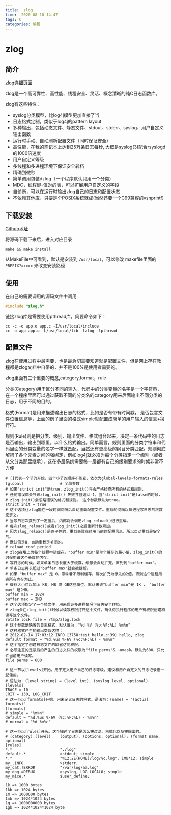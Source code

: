 ```yaml
---
title:  zlog
time:  2020-08-10 14:47
tags: C
categories: 编程
---
```


# zlog

## 简介

[zlog详细页面](http://hardysimpson.github.io/zlog/UsersGuide-CN.html)

zlog是一个高可靠性、高性能、线程安全、灵活、概念清晰的纯C日志函数库。

<!-- more -->

zlog有这些特性：

- syslog分类模型，比log4j模型更加直接了当
- 日志格式定制，类似于log4j的pattern layout
- 多种输出，包括动态文件、静态文件、stdout、stderr、syslog、用户自定义输出函数
- 运行时手动、自动刷新配置文件（同时保证安全）
- 高性能，在我的笔记本上达到25万条日志每秒, 大概是syslog(3)配合rsyslogd的1000倍速度
- 用户自定义等级
- 多线程和多进程环境下保证安全转档
- 精确到微秒
- 简单调用包装dzlog（一个程序默认只用一个分类）
- MDC，线程键-值对的表，可以扩展用户自定义的字段
- 自诊断，可以在运行时输出zlog自己的日志和配置状态
- 不依赖其他库，只要是个POSIX系统就成(当然还要一个C99兼容的vsnprintf)

## 下载安装

[Github地址](https://github.com/HardySimpson/zlog)

将源码下载下来后，进入对应目录

```shell
make && make install
```

从MakeFile中可看到，默认是安装到 `/usr/local`，可以修改 makefile里面的 `PREFIX?=xxxx` 来改变安装路径

## 使用

在自己的需要调用的源码文件中调用

```c
#include "zlog.h"
```

链接zlog库是需要使用pthread库，简要命令如下：

```shell
cc -c -o app.o app.c -I/usr/local/include
cc -o app app.o -L/usr/local/lib -lzlog -lpthread
```

## 配置文件

zlog在使用过程中最需要，也是最急切需要知道就是配置文件，但是网上存在教程都是zlog文档中自带的，并不是100%是使用者需要的。

zlog里面有三个重要的概念,category,format，rule

分类(Category)用于区分不同的输入，代码中的分类变量的名字是一个字符串，在一个程序里面可以通过获取不同的分类名的category用来后面输出不同分类的日志，用于不同的目的。

格式(Format)是用来描述输出日志的格式，比如是否有带有时间戳， 是否包含文件位置信息等，上面的例子里面的格式simple就配置成简单的用户输入的信息+换行符。

规则(Rule)则是把分类、级别、输出文件、格式组合起来，决定一条代码中的日志是否输出，输出到哪里，以什么格式输出。简单而言，规则里面的分类字符串和代码里面的分类变量的名字一样就匹配，当然还有更高级的纲目分类匹配。规则彻底解耦了各个元素之间的强绑定，例如log4j就必须为每个分类指定一个级别（或者从父分类那里继承），这在多层系统需要每一层都有自己的级别要求的时候非常不方便

```shell
# []代表一个节的开始，四个小节的顺序不能变，依次为global-levels-formats-rules
[global]				# 全局参数
# 如果"strict init"是true，zlog_init()将会严格检查所有的格式和规则，
# 任何错误都会导致zlog_init() 失败并且返回-1。当"strict init"是false的时候，
# zlog_init()会忽略错误的格式和规则。 这个参数默认为true。
strict init = true
# 这个选项让zlog能在一段时间间隔后自动重载配置文件。重载的间隔以每进程写日志的次数来定义。
# 当写日志次数到了一定值后，内部将会调用zlog_reload()进行重载。
# 每次zlog_reload()或者zlog_init()之后重新计数累加。
# 因为zlog_reload()是原子性的，重载失败继续用当前的配置信息，所以自动重载是安全的。
# 默认值是0，自动重载是关闭的。
# reload conf period
# zlog在堆上为每个线程申请缓存。"buffer min"是单个缓存的最小值，zlog_init()的时候申请这个长度的内存。
# 写日志的时候，如果单条日志长度大于缓存，缓存会自动扩充，直到到"buffer max"。 
# 单条日志再长超过"buffer max"就会被截断。
# 如果 "buffer max" 是 0，意味着不限制缓存，每次扩充为原先的2倍，直到这个进程用完所有内存为止。
# 缓存大小可以加上 KB, MB 或 GB这些单位。默认来说"buffer min"是 1K ， "buffer max" 是2MB。
buffer min = 1024
buffer max = 2MB
# 这个选项指定了一个锁文件，用来保证多进程情况下日志安全转档。
# zlog会在zlog_init()时候以读写权限打开这个文件。确认你执行程序的用户有权限创建和读写这个文件。
rotate lock file = /tmp/zlog.lock
# 这个参数是缺省的日志格式，默认值为："%d %V [%p:%F:%L] %m%n"
# 这种格式产生的输出类似这样：
# 2012-02-14 17:03:12 INFO [3758:test_hello.c:39] hello, zlog
default format = "%d.%us %-6V (%c:%F:%L) - %m%n"
# 这个指定了创建日志文件的缺省访问权限。
# 必须注意的是最后的产生的日志文件的权限为"file perms"& ~umask。默认为600，只允许当前用户读写。
file perms = 600

# 这一节以[levels]开始。用于定义用户自己的日志等级，建议和用户自定义的日志记录宏一起使用。
# 语法为：(level string) = (level int), (syslog level, optional)
[levels]
TRACE = 10
CRIT = 130, LOG_CRIT
# 这一节以[formats]开始。用来定义日志的格式。语法为：(name) = "(actual formats)"
[formats]
# simple = "%m%n"
default = "%d.%us %-6V (%c:%F:%L) - %m%n"
# normal = "%d %m%n"

# 这一节以[rules]开头。这个描述了日志是怎么被过滤、格式化以及被输出的。
# (category).(level)    (output), (options, optional); (format name, optional)
[rules]
*.*						"./log"
default.*               >stdout; simple
*.*                     "%12.2E(HOME)/log/%c.log", 1MB*12; simple
my_.INFO                >stderr;
my_cat.!ERROR           "/var/log/aa.log"
my_dog.=DEBUG           >syslog, LOG_LOCAL0; simple
my_mice.*               $user_define;
```

```shell
1k => 1000 bytes 
1kb => 1024 bytes 
1m => 1000000 bytes 
1mb => 1024*1024 bytes
1g => 1000000000 bytes 
1gb => 1024*1024*1024 byte
```

